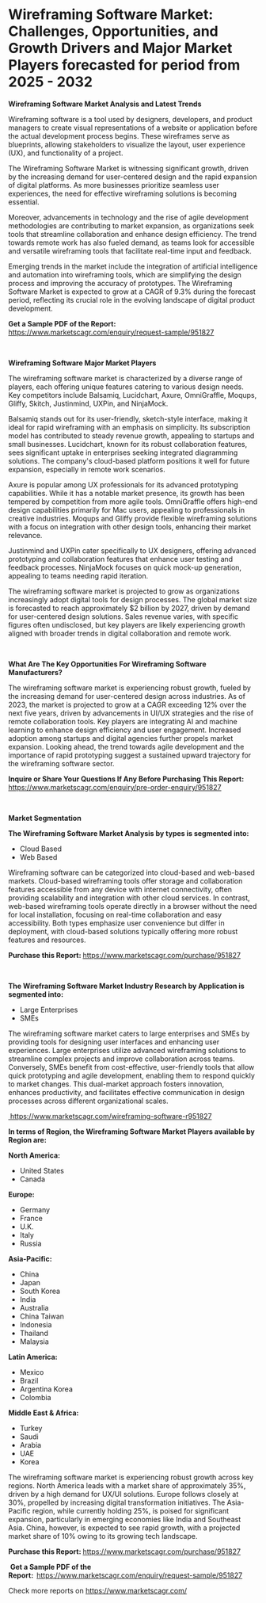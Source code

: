 <p><h1>Wireframing Software Market: Challenges, Opportunities, and Growth Drivers and Major Market Players forecasted for period from 2025 - 2032</h1></p><p><strong>Wireframing Software Market Analysis and Latest Trends</strong></p>
<p><p>Wireframing software is a tool used by designers, developers, and product managers to create visual representations of a website or application before the actual development process begins. These wireframes serve as blueprints, allowing stakeholders to visualize the layout, user experience (UX), and functionality of a project. </p><p>The Wireframing Software Market is witnessing significant growth, driven by the increasing demand for user-centered design and the rapid expansion of digital platforms. As more businesses prioritize seamless user experiences, the need for effective wireframing solutions is becoming essential. </p><p>Moreover, advancements in technology and the rise of agile development methodologies are contributing to market expansion, as organizations seek tools that streamline collaboration and enhance design efficiency. The trend towards remote work has also fueled demand, as teams look for accessible and versatile wireframing tools that facilitate real-time input and feedback.</p><p>Emerging trends in the market include the integration of artificial intelligence and automation into wireframing tools, which are simplifying the design process and improving the accuracy of prototypes. The Wireframing Software Market is expected to grow at a CAGR of 9.3% during the forecast period, reflecting its crucial role in the evolving landscape of digital product development.</p></p>
<p><strong>Get a Sample PDF of the Report:&nbsp;</strong> <a href="https://www.marketscagr.com/enquiry/request-sample/951827?utm_campaign=2041&utm_medium=2&utm_source=Github&utm_content=ia&utm_term=06032025&utm_id=wireframing-software">https://www.marketscagr.com/enquiry/request-sample/951827</a></p>
<p>&nbsp;</p>
<p><strong>Wireframing Software Major Market Players</strong></p>
<p><p>The wireframing software market is characterized by a diverse range of players, each offering unique features catering to various design needs. Key competitors include Balsamiq, Lucidchart, Axure, OmniGraffle, Moqups, Gliffy, Skitch, Justinmind, UXPin, and NinjaMock.</p><p>Balsamiq stands out for its user-friendly, sketch-style interface, making it ideal for rapid wireframing with an emphasis on simplicity. Its subscription model has contributed to steady revenue growth, appealing to startups and small businesses. Lucidchart, known for its robust collaboration features, sees significant uptake in enterprises seeking integrated diagramming solutions. The company's cloud-based platform positions it well for future expansion, especially in remote work scenarios.</p><p>Axure is popular among UX professionals for its advanced prototyping capabilities. While it has a notable market presence, its growth has been tempered by competition from more agile tools. OmniGraffle offers high-end design capabilities primarily for Mac users, appealing to professionals in creative industries. Moqups and Gliffy provide flexible wireframing solutions with a focus on integration with other design tools, enhancing their market relevance.</p><p>Justinmind and UXPin cater specifically to UX designers, offering advanced prototyping and collaboration features that enhance user testing and feedback processes. NinjaMock focuses on quick mock-up generation, appealing to teams needing rapid iteration.</p><p>The wireframing software market is projected to grow as organizations increasingly adopt digital tools for design processes. The global market size is forecasted to reach approximately $2 billion by 2027, driven by demand for user-centered design solutions. Sales revenue varies, with specific figures often undisclosed, but key players are likely experiencing growth aligned with broader trends in digital collaboration and remote work.</p></p>
<p>&nbsp;</p>
<p><strong>What Are The Key Opportunities For Wireframing Software Manufacturers?</strong></p>
<p><p>The wireframing software market is experiencing robust growth, fueled by the increasing demand for user-centered design across industries. As of 2023, the market is projected to grow at a CAGR exceeding 12% over the next five years, driven by advancements in UI/UX strategies and the rise of remote collaboration tools. Key players are integrating AI and machine learning to enhance design efficiency and user engagement. Increased adoption among startups and digital agencies further propels market expansion. Looking ahead, the trend towards agile development and the importance of rapid prototyping suggest a sustained upward trajectory for the wireframing software sector.</p></p>
<p><strong>Inquire or Share Your Questions If Any Before Purchasing This Report:</strong> <a href="https://www.marketscagr.com/enquiry/pre-order-enquiry/951827?utm_campaign=2041&utm_medium=2&utm_source=Github&utm_content=ia&utm_term=06032025&utm_id=wireframing-software">https://www.marketscagr.com/enquiry/pre-order-enquiry/951827</a></p>
<p>&nbsp;</p>
<p><strong>Market Segmentation</strong></p>
<p><strong>The Wireframing Software Market Analysis by types is segmented into:</strong></p>
<p><ul><li>Cloud Based</li><li>Web Based</li></ul></p>
<p><p>Wireframing software can be categorized into cloud-based and web-based markets. Cloud-based wireframing tools offer storage and collaboration features accessible from any device with internet connectivity, often providing scalability and integration with other cloud services. In contrast, web-based wireframing tools operate directly in a browser without the need for local installation, focusing on real-time collaboration and easy accessibility. Both types emphasize user convenience but differ in deployment, with cloud-based solutions typically offering more robust features and resources.</p></p>
<p><strong>Purchase this Report:&nbsp;</strong><a href="https://www.marketscagr.com/purchase/951827?utm_campaign=2041&utm_medium=2&utm_source=Github&utm_content=ia&utm_term=06032025&utm_id=wireframing-software">https://www.marketscagr.com/purchase/951827</a></p>
<p>&nbsp;</p>
<p><strong>The Wireframing Software Market Industry Research by Application is segmented into:</strong></p>
<p><ul><li>Large Enterprises</li><li>SMEs</li></ul></p>
<p><p>The wireframing software market caters to large enterprises and SMEs by providing tools for designing user interfaces and enhancing user experiences. Large enterprises utilize advanced wireframing solutions to streamline complex projects and improve collaboration across teams. Conversely, SMEs benefit from cost-effective, user-friendly tools that allow quick prototyping and agile development, enabling them to respond quickly to market changes. This dual-market approach fosters innovation, enhances productivity, and facilitates effective communication in design processes across different organizational scales.</p></p>
<p><a href="https://www.marketscagr.com/wireframing-software-r951827?utm_campaign=2041&utm_medium=2&utm_source=Github&utm_content=ia&utm_term=06032025&utm_id=wireframing-software">&nbsp;https://www.marketscagr.com/wireframing-software-r951827</a></p>
<p><strong>In terms of Region, the Wireframing Software Market Players available by Region are:</strong></p>
<p>
    <p> <strong> North America: </strong>
        <ul>
            <li>United States</li>
            <li>Canada</li>
        </ul>
        </p> 
    <p> <strong> Europe: </strong>
        <ul>
            <li>Germany</li>
            <li>France</li>
            <li>U.K.</li>
            <li>Italy</li>
            <li>Russia</li>
        </ul>
        </p> 
    <p> <strong> Asia-Pacific: </strong>
        <ul>
            <li>China</li>
            <li>Japan</li>
            <li>South Korea</li>
            <li>India</li>
            <li>Australia</li>
            <li>China Taiwan</li>
            <li>Indonesia</li>
            <li>Thailand</li>
            <li>Malaysia</li>
        </ul>
        </p> 
    <p> <strong> Latin America: </strong>
        <ul>
            <li>Mexico</li>
            <li>Brazil</li>
            <li>Argentina Korea</li>
            <li>Colombia</li>
        </ul>
        </p> 
    <p> <strong> Middle East & Africa: </strong>
        <ul>
            <li>Turkey</li>
            <li>Saudi</li>
            <li>Arabia</li>
            <li>UAE</li>
            <li>Korea</li>
        </ul>
    </p>
    </p>
<p><p>The wireframing software market is experiencing robust growth across key regions. North America leads with a market share of approximately 35%, driven by a high demand for UX/UI solutions. Europe follows closely at 30%, propelled by increasing digital transformation initiatives. The Asia-Pacific region, while currently holding 25%, is poised for significant expansion, particularly in emerging economies like India and Southeast Asia. China, however, is expected to see rapid growth, with a projected market share of 10% owing to its growing tech landscape.</p></p>
<p><strong>Purchase this Report: </strong><a href="https://www.marketscagr.com/purchase/951827?utm_campaign=2041&utm_medium=2&utm_source=Github&utm_content=ia&utm_term=06032025&utm_id=wireframing-software">https://www.marketscagr.com/purchase/951827</a></p>
<p>&nbsp;<strong>Get a Sample PDF of the Report:&nbsp;&nbsp;</strong><a href="https://www.marketscagr.com/enquiry/request-sample/951827?utm_campaign=2041&utm_medium=2&utm_source=Github&utm_content=ia&utm_term=06032025&utm_id=wireframing-software">https://www.marketscagr.com/enquiry/request-sample/951827</a></p>
<p><strong></strong></p>
<p>Check more reports on <a href="https://www.marketscagr.com/?utm_campaign=2041&utm_medium=2&utm_source=Github&utm_content=ia&utm_term=06032025&utm_id=wireframing-software">https://www.marketscagr.com/</a></p>